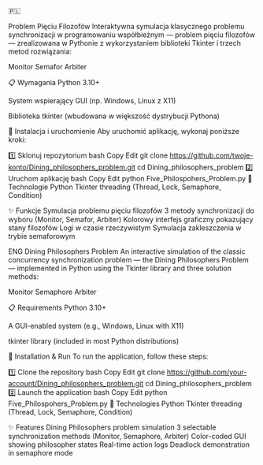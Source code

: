 🇵🇱

Problem Pięciu Filozofów
Interaktywna symulacja klasycznego problemu synchronizacji w programowaniu współbieżnym — problem pięciu filozofów — zrealizowana w Pythonie z wykorzystaniem biblioteki Tkinter i trzech metod rozwiązania:

Monitor
Semafor
Arbiter

📋 Wymagania
Python 3.10+

System wspierający GUI (np. Windows, Linux z X11)

Biblioteka tkinter (wbudowana w większość dystrybucji Pythona)

🚀 Instalacja i uruchomienie
Aby uruchomić aplikację, wykonaj poniższe kroki:

1️⃣ Sklonuj repozytorium
bash
Copy
Edit
git clone https://github.com/twoje-konto/Dining_philosophers_problem.git
cd Dining_philosophers_problem
2️⃣ Uruchom aplikację
bash
Copy
Edit
python Five_Philospohers_Problem.py
🎯 Technologie
Python
Tkinter
threading (Thread, Lock, Semaphore, Condition)

✨ Funkcje
Symulacja problemu pięciu filozofów
3 metody synchronizacji do wyboru (Monitor, Semafor, Arbiter)
Kolorowy interfejs graficzny pokazujący stany filozofów
Logi w czasie rzeczywistym
Symulacja zakleszczenia w trybie semaforowym

ENG
Dining Philosophers Problem
An interactive simulation of the classic concurrency synchronization problem — the Dining Philosophers Problem — implemented in Python using the Tkinter library and three solution methods:

Monitor
Semaphore
Arbiter

📋 Requirements
Python 3.10+

A GUI-enabled system (e.g., Windows, Linux with X11)

tkinter library (included in most Python distributions)

🚀 Installation & Run
To run the application, follow these steps:

1️⃣ Clone the repository
bash
Copy
Edit
git clone https://github.com/your-account/Dining_philosophers_problem.git
cd Dining_philosophers_problem
2️⃣ Launch the application
bash
Copy
Edit
python Five_Philospohers_Problem.py
🎯 Technologies
Python
Tkinter
threading (Thread, Lock, Semaphore, Condition)

✨ Features
Dining Philosophers problem simulation
3 selectable synchronization methods (Monitor, Semaphore, Arbiter)
Color-coded GUI showing philosopher states
Real-time action logs
Deadlock demonstration in semaphore mode
